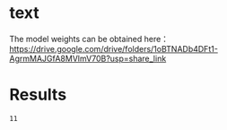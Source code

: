 # text

The model weights can be obtained here：https://drive.google.com/drive/folders/1oBTNADb4DFt1-AgrmMAJGfA8MVlmV70B?usp=share_link

# Results

```
11
```
